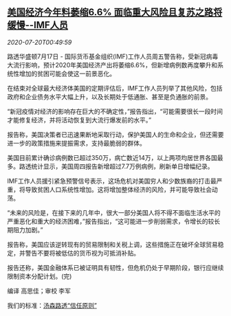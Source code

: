 <!--1595206541000-->
[美国经济今年料萎缩6.6% 面临重大风险且复苏之路将缓慢--IMF人员](https://cn.reuters.com/article/us-gdp-2020-outlook-imf-0718-idCNKCS24L028)
------

<div><i>2020-07-20T00:49:59</i></div><div class="StandardArticleBody_body"><p>路透华盛顿7月17日 - 国际货币基金组织(IMF)工作人员周五警告称，受新冠病毒大流行影响，预计2020年美国经济产出将萎缩6.6%，但新增病例数再度攀升和系统性增加的贫困可能会使这一前景恶化。 </p><p>在结束对全球最大经济体美国的定期评估后，IMF工作人员列举了其他风险，包括政府和企业债务水平大幅上升，以及长期处于低通胀、甚至是负通胀的前景。 </p><p>“新冠疫情对经济的影响存在巨大的不确定性，”报告指出，“可能需要很长一段时间才能修复经济，并将活动恢复到大流行爆发前的水平。” </p><p>报告称，美国决策者已迅速果断地采取行动，保护美国人的生命和企业，但还需要进一步的政策措施来提振需求，支持最脆弱的群体。 </p><p>美国目前累计确诊病例数已超过350万，病亡数近14万，以上两项均居世界各国最多。路透统计显示，美国周四报告新增超过7.7万例病例，刷新单日增幅纪录。 </p><p>IMF工作人员援引紧急预警信号表示，这场危机对美国穷人和少数族裔的打击最严重，将导致贫困人口系统性增加。这将增加整体经济的风险，并可能导致社会动荡。 </p><p>“未来的风险是，在接下来的几年中，很大一部分美国人将不得不面临生活水平的严重恶化和重大的经济困难，”报告指出，“这可能进一步削弱需求，令增长的较长期阻力加剧。” </p><p>报告称，美国应该逆转现有的贸易限制和关税上调，这些措施正在破坏全球贸易稳定，并警告不要将被低估的货币视为可抵消补贴。 </p><p>报告还称，美国金融体系已被证明具有韧性，但危机仍处于早期阶段，银行应继续限制资本分配计划。(完) </p><div class="Attribution_container"><div class="Attribution_attribution"><p class="Attribution_content">编译 高思佳；审校 李军 </p></div></div><div class="StandardArticleBody_trustBadgeContainer"><span class="StandardArticleBody_trustBadgeTitle">我们的标准：</span><span class="trustBadgeUrl"><a href="https://www.thomsonreuters.cn/content/dam/openweb/documents/pdf/china/brochures/about-us-1.pdf">汤森路透“信任原则”</a></span></div></div>

